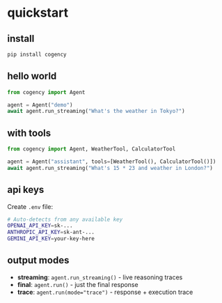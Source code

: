 # quickstart

## install

```bash
pip install cogency
```

## hello world

```python
from cogency import Agent

agent = Agent("demo")
await agent.run_streaming("What's the weather in Tokyo?")
```

## with tools

```python
from cogency import Agent, WeatherTool, CalculatorTool

agent = Agent("assistant", tools=[WeatherTool(), CalculatorTool()])
await agent.run_streaming("What's 15 * 23 and weather in London?")
```

## api keys

Create `.env` file:

```bash
# Auto-detects from any available key
OPENAI_API_KEY=sk-...
ANTHROPIC_API_KEY=sk-ant-...
GEMINI_API_KEY=your-key-here
```

## output modes

- **streaming**: `agent.run_streaming()` - live reasoning traces
- **final**: `agent.run()` - just the final response
- **trace**: `agent.run(mode="trace")` - response + execution trace